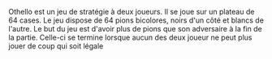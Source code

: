 Othello est un jeu de stratégie à deux joueurs. Il se joue sur un plateau de 64 cases. Le jeu dispose de 64 pions bicolores, noirs d'un côté et blancs de l'autre. Le but du jeu est d'avoir plus de pions que son adversaire à la fin de la partie. Celle-ci se termine lorsque aucun des deux joueur ne peut plus jouer de coup qui soit légale
